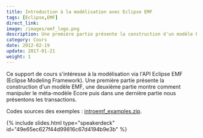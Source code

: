 ```yaml
---
title: Introduction à la modélisation avec Eclipse EMF
tags: [Eclipse,EMF]
direct_link: 
image: /images/emf_logo.png
description: Une première partie présente la construction d'un modèle EMF (Eclipse Modeling Framework), une deuxième partie montre comment manipuler le métamodèle Ecore puis dans une dernière partie nous présentons les transactions.
category: Cours
date: 2012-02-19
update: 2017-01-21
weight: 1
---
```


Ce support de cours s'intéresse à la modélisation via l'API Eclipse EMF (Eclipse Modeling Framework). Une première partie présente la construction d'un modèle EMF, une deuxième partie montre comment manipuler le méta-modèle Ecore puis dans une dernière partie nous présentons les transactions.

Codes sources des exemples : [introemf_examples.zip](/files/introemf_examples.zip).

{% include slides.html type="speakerdeck" id="49e65ec627f44d99816c67d4194b9e3b" %}